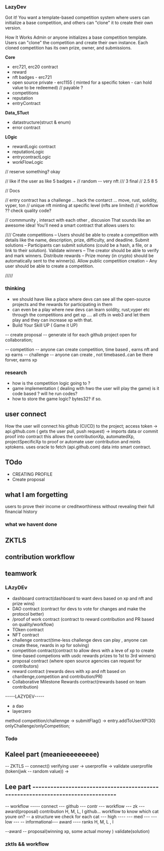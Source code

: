 ### LazyDev

Got it! You want a template-based competition system where users can initialize a base competition, and others can "clone" it to create their own version.

How It Works
Admin or anyone initializes a base competition template.
Users can "clone" the competition and create their own instance.
Each cloned competition has its own prize, owner, and submissions.

**Core**

- erc721, erc20 contract
- reward
- nft badges - erc721
- open source private - erc1155 ( minted for a specific token - can hold value to be redeemed) // payable ?
- competitions
- reputation
- entryContract

**Data_STuct**

- datastructure(struct & enum)
- error contract

**LOgic**

- rewardLogic contract
- reputationLogic
- entrycontractLogic
- workFlowLogic

// reserve something? okay

// like if the user as like 5 badges +
// random -- very nft
/// 3 final
// 2.5 8 5

// Docs

// entry contract has a challenge ... hack the contarct ... move, rust, solidity, vyper, ton
// unique nft minting at specific level (nfts are limited)
// workflow ?? check quality code?

// commmunity , interact with each other , discusion
That sounds like an awesome idea! You'll need a smart contract that allows users to:

////
Create competitions – Users should be able to create a competition with details like the name, description, prize, difficulty, and deadline.
Submit solutions – Participants can submit solutions (could be a hash, a file, or a link to their solution).
Validate winners – The creator should be able to verify and mark winners.
Distribute rewards – Prize money (in crypto) should be automatically sent to the winner(s).
Allow public competition creation – Any user should be able to create a competition.

/////

### thinking

- we should have like a place where devs can see all the open-source projects and the rewards for participating in them
- can even be a play where new devs can learn soldity, rust,vyper etc through the competitions and get xp .... all ctfs in web3 and let them play and they can increase xp with that.
- Build Your Skill UP ( Game it UP)

-- create proposal
-- generate id for each github project open for collaboration;

-- competition -- anyone can create competition, time based , earns nft and xp earns
-- challenge -- anyone can create , not timebased..can be there forver, earns xp

### research

- how is the competition logic going to ?
- game implementation ( dealing with hwo the user will play the game) is it code based ? will he run codes?
- how to store the game logic? bytes32? if so.

###

## user connect

How the user will connect his github (CI/CD) to the project;
access token -> api.github.com ( gets the user pull, push request) -> imports data or commit proof into contract
this allows the contributionXp, automatedXp, projectSpecificXp to proof or automate user contribution and mints xptokens.
uses oracle to fetch (api.github.com) data into smart contract.

## TOdo

- CREATING PROFILE
- Create proposal

## what I am forgetting

users to prove their income or creditworthiness without revealing their full financial history

### what we havent done

## ZKTLS

## contribution workflow

## teamwork

### LAzyDEv

- dashboard contract(dashboard to want devs based on xp and nft and prize wins)
- DAO contract (contract for devs to vote for changes and make the protocol better)
- /proof of work contract (contract to reward contribution and PR based on quality/workflow)
- TOken contract
- NFT contract
- challenge contract(time-less challenge devs can play , anyone can create these, rwards in xp for solving)
- competition contract(contract to allow devs with a leve of xp to create time-based competions with usdc rewards prizes to 1st to 3rd winners)
- proposal contract (where open source agencies can request for contributors)
- reward contract (rewards devs with xp and nft based on chanllenge,competition and contribution/PR)
- Collaborative Milestone Rewards contract(rewards based on team contribution)

-----LAZYDEV-----

- a dao
- layerzero

method
competition/challennge -> submitFlag() -> entry.addToUserXP(30) onlyChallenge/onlyCompetition;

### Todo

## Kaleel part (meanieeeeeeeee)

-- ZKTLS -- connect()
verifying user -> userprofile -> validate userprofile (token(jwk -- random value)) ->

## Lee part -------------------------------------------------------------------------------

-- workflow ----- connect --- github --- contr --- workflow --- zk --- award(proposal)
contribution H, M, L, I
github...
workflow to know which cat youre on?
-- a structure we check for each cat
--- high ----
--- med ---
--- low ---
-- informational---
award ----
ranks H, M, L , I

--award -- proposal(winning xp, some actual money )
validate(solution)


### zktls && workflow

 